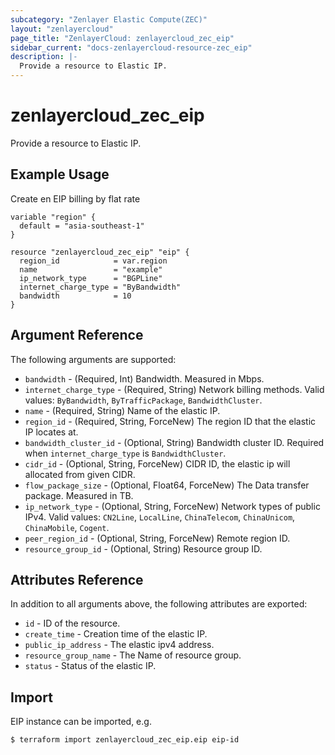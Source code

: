 ```yaml
---
subcategory: "Zenlayer Elastic Compute(ZEC)"
layout: "zenlayercloud"
page_title: "ZenlayerCloud: zenlayercloud_zec_eip"
sidebar_current: "docs-zenlayercloud-resource-zec_eip"
description: |-
  Provide a resource to Elastic IP.
---
```


# zenlayercloud_zec_eip

Provide a resource to Elastic IP.

## Example Usage

Create en EIP billing by flat rate

```hcl
variable "region" {
  default = "asia-southeast-1"
}

resource "zenlayercloud_zec_eip" "eip" {
  region_id            = var.region
  name                 = "example"
  ip_network_type      = "BGPLine"
  internet_charge_type = "ByBandwidth"
  bandwidth            = 10
}
```

## Argument Reference

The following arguments are supported:

* `bandwidth` - (Required, Int) Bandwidth. Measured in Mbps.
* `internet_charge_type` - (Required, String) Network billing methods. Valid values: `ByBandwidth`, `ByTrafficPackage`, `BandwidthCluster`.
* `name` - (Required, String) Name of the elastic IP.
* `region_id` - (Required, String, ForceNew) The region ID that the elastic IP locates at.
* `bandwidth_cluster_id` - (Optional, String) Bandwidth cluster ID. Required when `internet_charge_type` is `BandwidthCluster`.
* `cidr_id` - (Optional, String, ForceNew) CIDR ID, the elastic ip will allocated from given CIDR.
* `flow_package_size` - (Optional, Float64, ForceNew) The Data transfer package. Measured in TB.
* `ip_network_type` - (Optional, String, ForceNew) Network types of public IPv4. Valid values: `CN2Line`, `LocalLine`, `ChinaTelecom`, `ChinaUnicom`, `ChinaMobile`, `Cogent`.
* `peer_region_id` - (Optional, String, ForceNew) Remote region ID.
* `resource_group_id` - (Optional, String) Resource group ID.

## Attributes Reference

In addition to all arguments above, the following attributes are exported:

* `id` - ID of the resource.
* `create_time` - Creation time of the elastic IP.
* `public_ip_address` - The elastic ipv4 address.
* `resource_group_name` - The Name of resource group.
* `status` - Status of the elastic IP.


## Import

EIP instance can be imported, e.g.

```
$ terraform import zenlayercloud_zec_eip.eip eip-id
```

